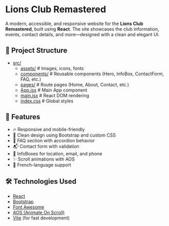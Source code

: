 # Lions Club Remastered

  A modern, accessible, and responsive website for the **Lions Club Remastered**, built using **React**. The site showcases the club information, events, contact details, and more—designed with a clean and elegant UI.

## 📁 Project Structure

  * [src/](src/)
    + [assets/](src/assets/) # Images, icons, fonts
    + [components/](src/components/) # Reusable components (Hero, InfoBox, ContactForm, FAQ, etc.)
    + [pages/](src/pages/) # Route pages (Home, About, Contact, etc.)
    + [App.jsx](src/App.jsx) # Main App component
    + [main.jsx](src/main.jsx) # React DOM rendering
    + [index.css](src/index.css) # Global styles

## 🚀 Features

  - 🔥 Responsive and mobile-friendly
  - 🎨 Clean design using Bootstrap and custom CSS
  - 🧠 FAQ section with accordion behavior
  - 📬 Contact form with validation
  - 📍 InfoBoxes for location, email, and phone
  - ✨ Scroll animations with AOS
  - 💬 French-language support

## 🛠️ Technologies Used

  - [React](https://reactjs.org/)
  - [Bootstrap](https://getbootstrap.com/)
  - [Font Awesome](https://fontawesome.com/)
  - [AOS (Animate On Scroll)](https://michalsnik.github.io/aos/)
  - [Vite](https://vitejs.dev/) (for fast development)
